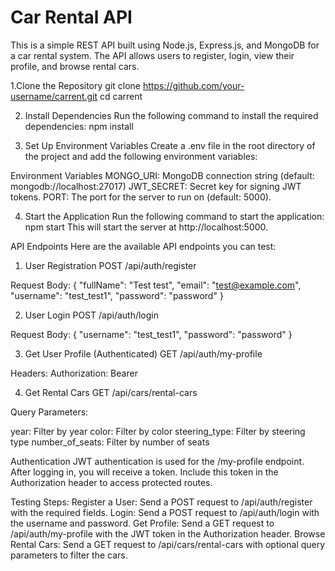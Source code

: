 # Car Rental API

This is a simple REST API built using Node.js, Express.js, and MongoDB for a car rental system. The API allows users to register, login, view their profile, and browse rental cars.

1.Clone the Repository
git clone https://github.com/your-username/carrent.git
cd carrent

2. Install Dependencies
Run the following command to install the required dependencies:
npm install

3. Set Up Environment Variables
Create a .env file in the root directory of the project and add the following environment variables:

Environment Variables
MONGO_URI: MongoDB connection string (default: mongodb://localhost:27017)
JWT_SECRET: Secret key for signing JWT tokens.
PORT: The port for the server to run on (default: 5000).

4. Start the Application
Run the following command to start the application:
npm start
This will start the server at http://localhost:5000.

API Endpoints
Here are the available API endpoints you can test:

1. User Registration
POST /api/auth/register

Request Body:
{
  "fullName": "Test test",
  "email": "test@example.com",
  "username": "test_test1",
  "password": "password"
}

2. User Login
POST /api/auth/login

Request Body:
{
  "username": "test_test1",
  "password": "password"
}

3. Get User Profile (Authenticated)
GET /api/auth/my-profile

Headers:
Authorization: Bearer <JWT Token>

4. Get Rental Cars
GET /api/cars/rental-cars

Query Parameters:

year: Filter by year 
color: Filter by color 
steering_type: Filter by steering type 
number_of_seats: Filter by number of seats 


Authentication
JWT authentication is used for the /my-profile endpoint. After logging in, you will receive a token. Include this token in the Authorization header to access protected routes.

Testing Steps:
Register a User: Send a POST request to /api/auth/register with the required fields.
Login: Send a POST request to /api/auth/login with the username and password.
Get Profile: Send a GET request to /api/auth/my-profile with the JWT token in the Authorization header.
Browse Rental Cars: Send a GET request to /api/cars/rental-cars with optional query parameters to filter the cars.
